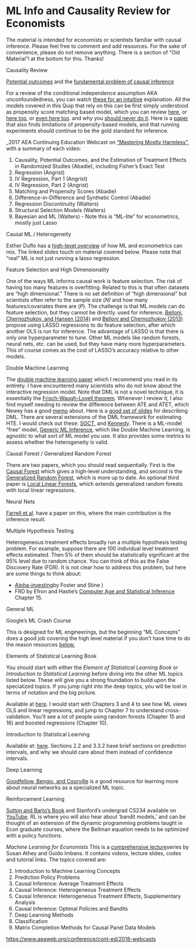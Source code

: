 # ML Info and Causality Review for Economists

The material is intended for economists or scientists familiar with causal inference. 
Please feel free to comment and add resources. For the sake of convenience, please do not remove anything. There is a section of “Old Material”l at the bottom for this. Thanks!

Causality Review

[Potential outcomes](https://youtu.be/q8x9aetyok0) and the [fundamental problem of causal inference](https://youtu.be/RGvI0uVMgtw)

For a review of the conditional independence assumption AKA unconfoundedness, you can watch [these for an intuitive](https://www.youtube.com/watch?v=XJrTIsy_2Mk&list=PLwJRxp3blEvaxmHgI2iOzNP6KGLSyd4dz&index=61) explanation. All the models covered in this Quip that rely on this can be first simply understood as propensity score matching based model, which you can review [here](https://www.youtube.com/watch?v=s1YpulokvEQ&list=PLwJRxp3blEvaxmHgI2iOzNP6KGLSyd4dz&index=68), or [here too](https://www.youtube.com/watch?v=h0UU6trKR0E&list=PLwJRxp3blEvaxmHgI2iOzNP6KGLSyd4dz&index=73), or [even here too](https://www.youtube.com/watch?v=KlL2EVLnLX8). and why you [should never do it](https://www.youtube.com/watch?v=rBv39pK1iEs). Here is a [paper](https://www.kellogg.northwestern.edu/faculty/research/researchdetail?guid=aabd515d-67f4-11eb-a9b5-0242ac160003) that also finds limitations of propensity-based models, and that running experiments should continue to be the gold standard for inference.

_2017 AEA Continuing Education Webcast on [“Mastering Mostly Harmless”](https://www.aeaweb.org/conference/cont-ed/2017-webcasts), with a summary of each video:
1. Causality, Potential Outcomes, and the Estimation of Treatment Effects in Randomized Studies (Abadie), including Fisher’s Exact Test
2. Regression (Angrist)
3. IV Regression, Part 1 (Angrist)
4. IV Regression, Part 2 (Angrist)
5. Matching and Propensity Scores (Abadie)
6. Difference-in-Difference and Synthetic Control (Abadie)
7. Regression Discontinuity (Walters)
8. Structural Selection Models (Walters)
9. Bayesian and ML (Walters) - Note this is “ML-lite” for econometrics, mostly just Lasso 

Causal ML / Heterogeneity

Esther Duflo has a [high-level overview](https://conference.nber.org/conf_papers/f114791.slides.pdf) of how ML and econometrics can mix.  The linked slides touch on material covered below. Please note that “real” ML is not just running a lasso regression.

Feature Selection and High Dimensionality

One of the ways ML informs causal work is feature selection. The risk of having too many features is overfitting. Related to this is that often datasets are “high dimensional.” There is no set definition of “high dimensional” but scientists often refer to the sample size (*N)* and how many features/covariates there are (*P*). The challenge is that ML models can do feature selection, but they cannot be directly. used for inference.
[Belloni, Chernozhukov, and Hansen (2014)](https://www.aeaweb.org/articles?id=10.1257/jep.28.2.29) and [Belloni and Chernozhukov (2013)](https://projecteuclid.org/journals/bernoulli/volume-19/issue-2/Least-squares-after-model-selection-in-high-dimensional-sparse-models/10.3150/11-BEJ410.full) propose using LASSO regressions to do feature selection, after which another OLS is run for inference. The advantage of LASSO is that there is only one hyperparameter to tune. Other ML models like random forests, neural nets, etc. can be used, but they have many more hyperparameters. This of course comes as the cost of LASSO’s accuracy relative to other models.

Double Machine Learning 

The [double machine learning paper](https://arxiv.org/abs/1608.00060) which I recommend you read in its entirety. I have encountered many scientists who do not know about the interactive regression model. Note that DML is not a novel technique, it is essentially the [Frisch-Waugh-Lovell theorem](https://en.wikipedia.org/wiki/Frisch%E2%80%93Waugh%E2%80%93Lovell_theorem). Whenever I review it, I also find myself needing to review the difference between ATE and ATET, which Newey has a good [memo](https://ocw.mit.edu/courses/economics/14-386-new-econometric-methods-spring-2007/readings/treatment_effect.pdf) about. 
Here is a [good set of slides](https://scholar.princeton.edu/sites/default/files/bstewart/files/felton.chern_.slides.20190318.pdf) for describing DML. 
There are several extensions of the DML framework for estimating HTE. I would check out these: [SGCT](https://arxiv.org/abs/1712.09988), and [Kennedy](https://arxiv.org/abs/2004.14497). There is a ML-model “free” model, [Generic ML Inference](https://arxiv.org/abs/1712.04802), which like Double Machine Learning, is agnostic to what sort of ML model you use. It also provides some metrics to assess whether the heterogeneity is valid.

Causal Forest / Generalized Random Forest

There are two papers, which you should read sequentially. First is the [Causal Forest](https://arxiv.org/abs/1510.04342) which gives a high-level understanding, and second is the [Generalized Random Forest](https://arxiv.org/abs/1610.01271), which is more up to date. An optional third paper is [Local Linear Forests](https://arxiv.org/abs/1807.11408), which extends generalized random forests with local linear regressions. 

Neural Nets

[Farrell et al](https://arxiv.org/abs/1809.09953). have a paper on this, where the main contribution is the inference result.

Multiple Hypothesis Testing

Heterogeneous treatment effects broadly run a multiple hypothesis testing problem. For example, suppose there are 100 individual level treatment effects estimated. Then 5\% of them should be statistically significant at the 95\% level due to random chance. You can think of this as the False Discovery Rate (FDR). It is not clear how to address this problem, but here are some things to think about:

* [Alpha-investing](http://www-stat.wharton.upenn.edu/~stine/research/mfdr.pdf)by Foster and Stine )
* FRD by Efron and Hastie’s [Computer Age and Statistical Inference](https://web.stanford.edu/~hastie/CASI_files/PDF/casi.pdf) Chapter 15.

General ML

Google’s ML Crash Course

This is designed for ML engineerings, but the beginning “ML Concepts” does a good job covering the high level material if you don’t have time to do the reason resources [below.](https://developers.google.com/machine-learning/crash-course/ml-intro)

Elements of Statistical Learning Book

You should start with either the _Element of Statistical Learning Book_ or _Introduction to Statistical Learning_ before diving into the other ML topics listed below. These will give you a strong foundation to build upon the specialized topics. If you jump right into the deep topics, you will be lost in terms of notation and the big picture.

Available at [here](https://web.stanford.edu/~hastie/Papers/ESLII.pdf). 
I would start with Chapters 3 and 4 to see how ML views OLS and linear regressions, and jump to Chapter 7 to understand cross-validation. You’ll see a lot of people using random forests (Chapter 15 and 16) and boosted regressions (Chapter 10). 

Introduction to Statistical Learning

Available at: [here](https://static1.squarespace.com/static/5ff2adbe3fe4fe33db902812/t/6062a083acbfe82c7195b27d/1617076404560/ISLR%2BSeventh%2BPrinting.pdf).
Sections 2.2 and 3.3.2 have brief sections on prediction intervals, and why we should care about them instead of confidence intervals.

Deep Learning

[Goodfellow, Bengio, and Courville](https://www.deeplearningbook.org/) is a good resource for learning more about neural networks as a specialized ML topic.

Reinforcement Learning

[Sutton and Barto’s Book](http://incompleteideas.net/book/the-book.html) and Stanford’s undergrad CS234 available on [YouTube](https://www.youtube.com/watch?v=FgzM3zpZ55o). RL is where you will also hear about ‘bandit models,’ and can be thought of an extension of the dynamic programming problems taught in Econ graduate courses, where the Bellman equation needs to be optimized with a policy functions.

*Machine Learning for Economists*
This is a [comprehensive lecture](https://www.aeaweb.org/conference/cont-ed/2018-webcasts)series by Susan Athey and Guido Imbens. It contains videos, lecture slides, codes and tutorial links. The topics covered are: 

1. Introduction to Machine Learning Concepts
2. Prediction Policy Problems
3. Causal Inference: Average Treatment Effects
4. Causal Inference: Heterogeneous Treatment Effects
5. Causal Inference: Heterogeneous Treatment Effects, Supplementary Analysis
6. Causal Inference: Optimal Policies and Bandits
7. Deep Learning Methods
8. Classification
9. Matrix Completion Methods for Causal Panel Data Models

https://www.aeaweb.org/conference/cont-ed/2018-webcasts




